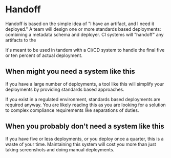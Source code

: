 # Handoff

Handoff is based on the simple idea of "I have an artifact, and I need it deployed." A team will design one or more
standards based deployments: combining a metadata schema and deployer. CI systems will "handoff" any artifacts to the

It's meant to be used in tandem with a CI/CD system to handle the final five or ten percent of actual deployment.

## When might you need a system like this

If you have a large number of deployments, a tool like this will simplify your deployments by providing standards based
approaches.

If you exist in a regulated environment, standards based deployments are required anyway. You are likely reading this as
you are looking for a solution to complex compliance requirements like separations of duties.

## When you probably don't need a system like this

If you have five or less deployments, or you deploy once a quarter, this is a waste of your time. Maintaining this
system will cost you more than just taking screenshots and doing manual deployments.
